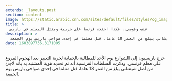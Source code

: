 ```yaml
--- 
extends: _layouts.post 
section: content 
image: https://static.arabic.cnn.com/sites/default/files/styles/og_image_video_v1/public/2020/10/19/images/Sequence%2001.00_00_00_00.Still083.jpg?itok=N2gBmZhf 
title: > 
  عنف وفوضى.. هكذا احتجت فرنسا على جريمة ومقتل المعلم في باريس 
description: > 
  خرج باريسيون إلى الشوارع يوم الأحد للمطالبة بالحماية لحرية التعبير بعد الهجوم المروع على معلم فرنسي.وذكرت السلطات الفرنسية أنه تم تحديد هوية المشتبه به بأنه لاجئ من أصل شيشاني يبلغ من العمر 18 عاما، قتل معلما في إحدى ضواحي باريس يوم الجمعة. 
date: 1603097736.3171005 
--- 
```

<div><p class="flipboard-caption">&#1582;&#1585;&#1580; &#1576;&#1575;&#1585;&#1610;&#1587;&#1610;&#1608;&#1606; &#1573;&#1604;&#1609; &#1575;&#1604;&#1588;&#1608;&#1575;&#1585;&#1593; &#1610;&#1608;&#1605; &#1575;&#1604;&#1571;&#1581;&#1583; &#1604;&#1604;&#1605;&#1591;&#1575;&#1604;&#1576;&#1577; &#1576;&#1575;&#1604;&#1581;&#1605;&#1575;&#1610;&#1577; &#1604;&#1581;&#1585;&#1610;&#1577; &#1575;&#1604;&#1578;&#1593;&#1576;&#1610;&#1585; &#1576;&#1593;&#1583; &#1575;&#1604;&#1607;&#1580;&#1608;&#1605; &#1575;&#1604;&#1605;&#1585;&#1608;&#1593; &#1593;&#1604;&#1609; &#1605;&#1593;&#1604;&#1605; &#1601;&#1585;&#1606;&#1587;&#1610;. &#1608;&#1584;&#1603;&#1585;&#1578; &#1575;&#1604;&#1587;&#1604;&#1591;&#1575;&#1578; &#1575;&#1604;&#1601;&#1585;&#1606;&#1587;&#1610;&#1577; &#1571;&#1606;&#1607; &#1578;&#1605; &#1578;&#1581;&#1583;&#1610;&#1583; &#1607;&#1608;&#1610;&#1577; &#1575;&#1604;&#1605;&#1588;&#1578;&#1576;&#1607; &#1576;&#1607; &#1576;&#1571;&#1606;&#1607; &#1604;&#1575;&#1580;&#1574; &#1605;&#1606; &#1571;&#1589;&#1604; &#1588;&#1610;&#1588;&#1575;&#1606;&#1610; &#1610;&#1576;&#1604;&#1594; &#1605;&#1606; &#1575;&#1604;&#1593;&#1605;&#1585; 18 &#1593;&#1575;&#1605;&#1575;&#1548; &#1602;&#1578;&#1604; &#1605;&#1593;&#1604;&#1605;&#1575; &#1601;&#1610; &#1573;&#1581;&#1583;&#1609; &#1590;&#1608;&#1575;&#1581;&#1610; &#1576;&#1575;&#1585;&#1610;&#1587; &#1610;&#1608;&#1605; &#1575;&#1604;&#1580;&#1605;&#1593;&#1577;.&#13;
</p></div>